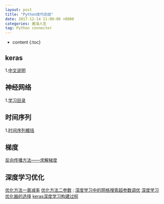 ```yaml
---
layout: post
title: "Python技巧总结"
date: 2017-12-14 11:00:00 +0800 
categories: 酱油人生
tag: Python connector
---
```

* content
{:toc}

## keras
1.[中文说明](http://keras-cn.readthedocs.io/en/latest/)

## 神经网络
1.[学习目录](http://blog.csdn.net/jiangjunshow/article/details/77711593)

## 时间序列
1.[时间序列概括](http://www.cnblogs.com/vpegasus/p/7085369.html)

## 梯度
[反向传播方法——求解梯度](http://blog.csdn.net/shijing_0214/article/details/51923547)

## 深度学习优化
[优化方法一衰减率](http://blog.csdn.net/marsjhao/article/details/72681791)
[优化方法二参数](http://blog.csdn.net/u013041398/article/details/72841854)
;
[深度学习中的网格搜索超参数调优](http://blog.csdn.net/lixianjun913/article/details/52216795)
[深度学习优化器的选择](https://www.jianshu.com/p/d99b83f4c1a6)
[keras深度学习构建过程](http://blog.csdn.net/jiandanjinxin/article/details/77175319)